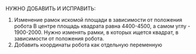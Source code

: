 НУЖНО ДОБАВИТЬ И ИСПРАВИТЬ: 
1. Изменение рамок искомой площади в зависимости от положения робота
    В центре площадь квадрата равна 4400-4500, а самом углу - 1900-2000. Нужно изменять рамки, в которых ищется квадрат, в зависимости от положения робота.
2. Добавить координаты робота как отдельную переменную
